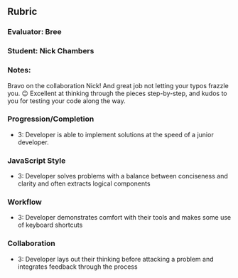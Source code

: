 ## Rubric
### Evaluator: Bree
### Student: Nick Chambers
### Notes:
Bravo on the collaboration Nick! And great job not letting your typos frazzle you. :wink: Excellent at thinking through the pieces step-by-step, and kudos to you for testing your code along the way. 

### Progression/Completion

* 3: Developer is able to implement solutions at the speed of a junior developer.

### JavaScript Style

* 3: Developer solves problems with a balance between conciseness and clarity and often extracts logical components

### Workflow

* 3: Developer demonstrates comfort with their tools and makes some use of keyboard shortcuts

### Collaboration

* 3: Developer lays out their thinking before attacking a problem and integrates feedback through the process
